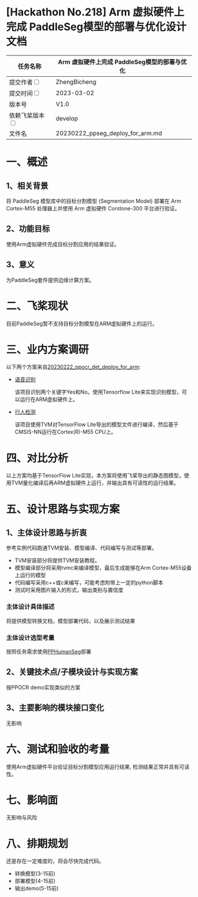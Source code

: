 # [Hackathon No.218] Arm 虚拟硬件上完成 PaddleSeg模型的部署与优化设计文档

| 任务名称                                                     | Arm 虚拟硬件上完成 PaddleSeg模型的部署与优化        | 
|----------------------------------------------------------|--------------------------------------|
| 提交作者<input type="checkbox" class="rowselector hidden">   | ZhengBicheng                         | 
| 提交时间<input type="checkbox" class="rowselector hidden">   | 2023-03-02                           | 
| 版本号                                                      | V1.0                                 | 
| 依赖飞桨版本<input type="checkbox" class="rowselector hidden"> | develop                              | 
| 文件名                                                      | 20230222_ppseg_deploy_for_arm.md<br> | 

# 一、概述
## 1、相关背景

将 PaddleSeg 模型库中的目标分割模型 (Segmentation Model) 部署在 Arm Cortex-M55 处理器上并使用 Arm 虚拟硬件 Corstone-300 平台进行验证。

## 2、功能目标

使用Arm虚拟硬件完成目标分割应用的结果验证。

## 3、意义

为PaddleSeg套件提供边缘计算方案。

# 二、飞桨现状

目前PaddleSeg暂不支持目标分割模型在ARM虚拟硬件上的运行。

# 三、业内方案调研

以下两个方案来自[20230222_ppocr_det_deploy_for_arm](./20230222_ppocr_det_deploy_for_arm.md):

* [语音识别](https://arm-software.github.io/AVH/main/examples/html/MicroSpeech.html)
    
    该项目识别两个关键字Yes和No。使用Tensorflow Lite来实现识别模型，可以运行在ARM虚拟硬件上。


* [行人检测](https://github.com/apache/tvm/tree/main/apps/microtvm/cmsisnn)

    该项目使用TVM对TensorFlow Lite导出的模型文件进行编译，然后基于CMSIS-NN运行在Cortex(R)-M55 CPU上。

# 四、对比分析

以上方案均基于TensorFlow Lite实现，本方案将使用飞桨导出的静态图模型，使用TVM量化编译后再ARM虚拟硬件上运行，并输出具有可读性的运行结果。


# 五、设计思路与实现方案

## 1、主体设计思路与折衷

参考实例代码跑通TVM安装、模型编译、代码编写与测试等部署。

* TVM安装部分将提供TVM安装教程。
* 模型编译部分将采用tvmc来编译模型，最后生成能够在Arm Cortex-M55设备上运行的模型
* 代码编写采用c++或c来编写，可能考虑附带上一定的python脚本
* 测试时采用图片输入的形式，输出类别与置信度

### 主体设计具体描述

将提供模型转换文档，模型部署代码，以及展示测试结果

### 主体设计选型考量

按照任务需求使用[PPHumanSeg](https://github.com/PaddlePaddle/PaddleSeg/tree/release/2.7/contrib/PP-HumanSeg)部署

## 2、关键技术点/子模块设计与实现方案

按PPOCR demo实现类似的方案

## 3、主要影响的模块接口变化

无影响

# 六、测试和验收的考量

使用Arm虚拟硬件平台验证目标分割模型应用运行结果, 检测结果正常并具有可读性。

# 七、影响面

无影响与风险

# 八、排期规划

还是存在一定难度的，将会尽快完成代码。

* 转换模型(3-15前)
* 部署模型(4-15前)
* 输出demo(5-15前)
